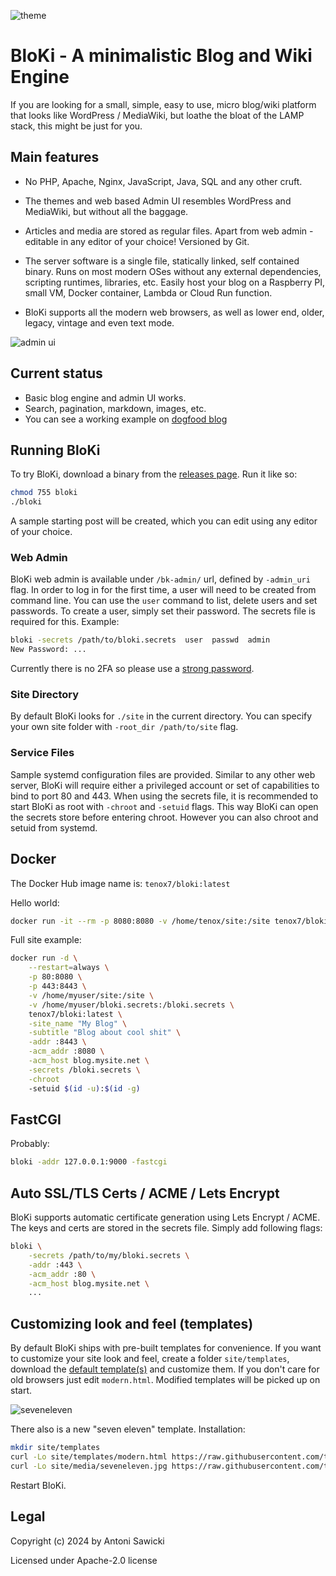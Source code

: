 ![theme](theme.png)

# BloKi - A minimalistic Blog and Wiki Engine

If you are looking for a small, simple, easy to use,  micro blog/wiki platform that looks like WordPress / MediaWiki, but loathe the bloat of the LAMP stack, this might be just for you.

## Main features

- No PHP, Apache, Nginx, JavaScript, Java, SQL and any other cruft.

- The themes and web based Admin UI resembles WordPress and MediaWiki, but without all the baggage.

- Articles and media are stored as regular files. Apart from web admin - editable in any editor of your choice! Versioned by Git.

- The server software is a single file, statically linked, self contained binary. Runs on most modern OSes without any external dependencies, scripting runtimes, libraries, etc. Easily host your blog on a Raspberry PI, small VM, Docker container, Lambda or Cloud Run function.

- BloKi supports all the modern web browsers, as well as lower end, older, legacy, vintage and even text mode.

![admin ui](admin.png)

## Current status

- Basic blog engine and admin UI works.
- Search, pagination, markdown, images, etc.
- You can see a working example on [dogfood blog](https://blog.tenox.net/)

## Running BloKi

To try BloKi, download a binary from the [releases page](https://github.com/tenox7/BloKi/releases). Run
it like so:

```sh
chmod 755 bloki
./bloki
```

A sample starting post will be created, which you can edit using any editor of your choice.

### Web Admin

BloKi web admin is available under `/bk-admin/` url, defined by `-admin_uri` flag. In order to log in for the first time, a user will need to be created from command line. You can use the `user` command to list, delete users and set passwords. To create a user, simply set their password. The secrets file is required for this. Example:

```sh
bloki -secrets /path/to/bloki.secrets  user  passwd  admin
New Password: ...
```

Currently there is no 2FA so please use a [strong password](https://xkcd.com/936/).

### Site Directory

By default BloKi looks for `./site` in the current directory. You can specify your own site folder
with `-root_dir /path/to/site` flag.

### Service Files

Sample systemd configuration files are provided. Similar to any other web server, BloKi will require
either a privileged account or set of capabilities to bind to port 80 and 443. When using the secrets
file, it is recommended to start BloKi as root with `-chroot` and `-setuid` flags. This way BloKi can
open the secrets store before entering chroot. However you can also chroot and setuid from systemd.

## Docker

The Docker Hub image name is: `tenox7/bloki:latest`

Hello world:

```sh
docker run -it --rm -p 8080:8080 -v /home/tenox/site:/site tenox7/bloki:latest
```

Full site example:

```sh
docker run -d \
    --restart=always \
    -p 80:8080 \
    -p 443:8443 \
    -v /home/myuser/site:/site \
    -v /home/myuser/bloki.secrets:/bloki.secrets \
    tenox7/bloki:latest \
    -site_name "My Blog" \
    -subtitle "Blog about cool shit" \
    -addr :8443 \
    -acm_addr :8080 \
    -acm_host blog.mysite.net \
    -secrets /bloki.secrets \
    -chroot
    -setuid $(id -u):$(id -g)
```

## FastCGI

Probably:

```sh
bloki -addr 127.0.0.1:9000 -fastcgi
```

## Auto SSL/TLS Certs / ACME / Lets Encrypt

BloKi supports automatic certificate generation using Lets Encrypt / ACME. The keys and certs are stored
in the secrets file. Simply add following flags:

```sh
bloki \
    -secrets /path/to/my/bloki.secrets \
    -addr :443 \
    -acm_addr :80 \
    -acm_host blog.mysite.net \
    ...
```

## Customizing look and feel (templates)

By default BloKi ships with pre-built templates for convenience. If you want to customize your site look and feel, create a folder `site/templates`, download the [default template(s)](templates/) and customize them. If you don't care for old browsers just edit `modern.html`. Modified templates will be picked up on start.

![seveneleven](seveneleven.png)

There also is a new "seven eleven" template. Installation:

```sh
mkdir site/templates
curl -Lo site/templates/modern.html https://raw.githubusercontent.com/tenox7/BloKi/main/templates/seveneleven.html
curl -Lo site/media/seveneleven.jpg https://raw.githubusercontent.com/tenox7/BloKi/main/templates/seveneleven.jpg
```

Restart BloKi.

## Legal

Copyright (c) 2024 by Antoni Sawicki

Licensed under Apache-2.0 license